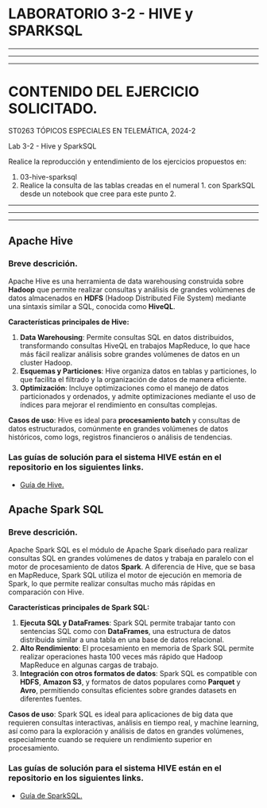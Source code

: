 # LABORATORIO 3-2 - HIVE y SPARKSQL

---
---
---

# CONTENIDO DEL EJERCICIO SOLICITADO.
ST0263 TÓPICOS ESPECIALES EN TELEMÁTICA, 2024-2

Lab 3-2 - Hive y SparkSQL

Realice la reproducción y entendimiento de los ejercicios propuestos en:

1. 03-hive-sparksql
2. Realice la consulta de las tablas creadas en el numeral 1. con SparkSQL desde un notebook que cree para este punto 2.

---
---
---


## Apache Hive

### Breve descrición.

Apache Hive es una herramienta de data warehousing construida sobre **Hadoop** que permite realizar consultas y análisis de grandes volúmenes de datos almacenados en **HDFS** (Hadoop Distributed File System) mediante una sintaxis similar a SQL, conocida como **HiveQL**. 

**Características principales de Hive:**
1. **Data Warehousing**: Permite consultas SQL en datos distribuidos, transformando consultas HiveQL en trabajos MapReduce, lo que hace más fácil realizar análisis sobre grandes volúmenes de datos en un cluster Hadoop.
2. **Esquemas y Particiones**: Hive organiza datos en tablas y particiones, lo que facilita el filtrado y la organización de datos de manera eficiente.
3. **Optimización**: Incluye optimizaciones como el manejo de datos particionados y ordenados, y admite optimizaciones mediante el uso de índices para mejorar el rendimiento en consultas complejas.

**Casos de uso**:
Hive es ideal para **procesamiento batch** y consultas de datos estructurados, comúnmente en grandes volúmenes de datos históricos, como logs, registros financieros o análisis de tendencias.

### Las guías de solución para el sistema HIVE están en el repositorio en los siguientes links.

- [Guía de Hive.](hive/guia-hive.md)



## Apache Spark SQL

### Breve descrición.

Apache Spark SQL es el módulo de Apache Spark diseñado para realizar consultas SQL en grandes volúmenes de datos y trabaja en paralelo con el motor de procesamiento de datos **Spark**. A diferencia de Hive, que se basa en MapReduce, Spark SQL utiliza el motor de ejecución en memoria de Spark, lo que permite realizar consultas mucho más rápidas en comparación con Hive.

**Características principales de Spark SQL:**
1. **Ejecuta SQL y DataFrames**: Spark SQL permite trabajar tanto con sentencias SQL como con **DataFrames**, una estructura de datos distribuida similar a una tabla en una base de datos relacional. 
2. **Alto Rendimiento**: El procesamiento en memoria de Spark SQL permite realizar operaciones hasta 100 veces más rápido que Hadoop MapReduce en algunas cargas de trabajo.
3. **Integración con otros formatos de datos**: Spark SQL es compatible con **HDFS**, **Amazon S3**, y formatos de datos populares como **Parquet** y **Avro**, permitiendo consultas eficientes sobre grandes datasets en diferentes fuentes.

**Casos de uso**:
Spark SQL es ideal para aplicaciones de big data que requieren consultas interactivas, análisis en tiempo real, y machine learning, así como para la exploración y análisis de datos en grandes volúmenes, especialmente cuando se requiere un rendimiento superior en procesamiento.

### Las guías de solución para el sistema HIVE están en el repositorio en los siguientes links.

- [Guía de SparkSQL.](sparksql/guia-sparksql.md)